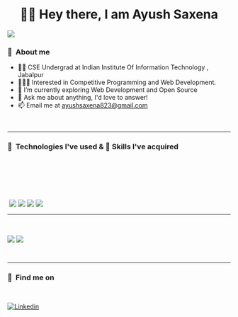 <h1 align="center">🙌🏻 Hey there, I am Ayush Saxena</h1>
<img align="center" src="https://komarev.com/ghpvc/?username=optimm&label=My+Visitors&color=blueviolet">
<br>
<h3>📌&nbsp&nbspAbout me </h3>

 
- 👨‍🏫 CSE Undergrad at Indian Institute Of Information Technology , Jabalpur
- 👨🏽‍💻 Interested in Competitive Programming and Web Development.
- 🌱 I’m currently exploring Web Development and Open Source
- 💬 Ask me about anything, I'd love to answer!
- 📫 Email me at ayushsaxena823@gmail.com
 

 <br>
<hr/>
<h3>📌&nbsp&nbspTechnologies I've used & 🤹 Skills I've acquired </h3>
<br>

<img src="https://img.shields.io/badge/C%2B%2B-00599C?style=for-the-badge&logo=c%2B%2B&logoColor=white" alt="">    <img src="https://img.shields.io/badge/C-00599C?style=for-the-badge&logo=c&logoColor=white" alt="">    <img src="https://img.shields.io/badge/Python-3776AB?style=for-the-badge&logo=python&logoColor=white" alt="">    <img src="https://img.shields.io/badge/Java-ED8B00?style=for-the-badge&logo=java&logoColor=white" alt="">    <img src="https://img.shields.io/badge/HTML5-E34F26?style=for-the-badge&logo=html5&logoColor=white" alt="">    <img src="https://img.shields.io/badge/CSS-239120?&style=for-the-badge&logo=css3&logoColor=white" alt="">    <img src="https://img.shields.io/badge/JavaScript-F7DF1E?style=for-the-badge&logo=javascript&logoColor=black" alt="">
 
<img src="https://img.shields.io/badge/Node.js-43853D?style=for-the-badge&logo=node.js&logoColor=white" alt="">  <img src="https://img.shields.io/badge/Express.js-000000?style=for-the-badge&logo=express&logoColor=white" alt="">    <img src="https://img.shields.io/badge/React-20232A?style=for-the-badge&logo=react&logoColor=61DAFB" alt="">    <img src="https://img.shields.io/badge/MongoDB-4EA94B?style=for-the-badge&logo=mongodb&logoColor=white" alt="">    <img src="https://img.shields.io/badge/Npm-DC322F?style=for-the-badge&logo=npm&logoColor=white" alt="">    <img src="https://img.shields.io/badge/Git-FF4500?style=for-the-badge&logo=git&logoColor=white" alt="">

<img src="https://img.shields.io/badge/Socket.io-010101?&style=for-the-badge&logo=Socket.io&logoColor=white" alt=""> <img src="https://img.shields.io/badge/Bootstrap-563D7C?style=for-the-badge&logo=bootstrap&logoColor=white"> <img src= "https://img.shields.io/badge/PHP-777BB4?style=for-the-badge&logo=php&logoColor=white"> <img src="https://img.shields.io/badge/jQuery-0769AD?style=for-the-badge&logo=jquery&logoColor=white"> <img src="https://img.shields.io/badge/Ubuntu-E95420?style=for-the-badge&logo=ubuntu&logoColor=white">


<hr/>
 <br>

  <img align="center" src="https://github-readme-stats.vercel.app/api?username=optimm&theme=radical&show_icons=true"> <img align="center" src="https://github-readme-stats.vercel.app/api/top-langs/?username=optimm&layout=compact&theme=radical">
  
  
 <br>
<hr/>
 
 <h3>📌&nbsp&nbspFind me on</h3>
 <br>
<p>
  <a href="https://www.linkedin.com/in/ayush-saxena-b5b099203">
    <img alt="Linkedin" src="https://img.shields.io/badge/Linkedin--_.svg?style=social&logo=linkedin"/>
  </a>
</p>
